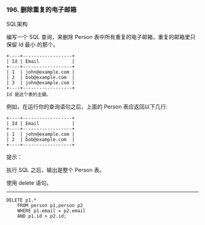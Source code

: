 ### 196. 删除重复的电子邮箱

SQL架构

编写一个 SQL 查询，来删除 Person 表中所有重复的电子邮箱，重复的邮箱里只保留 Id 最小 的那个。

    +----+------------------+
    | Id | Email            |
    +----+------------------+
    | 1  | john@example.com |
    | 2  | bob@example.com  |
    | 3  | john@example.com |
    +----+------------------+
    Id 是这个表的主键。

例如，在运行你的查询语句之后，上面的 Person 表应返回以下几行:

    +----+------------------+
    | Id | Email            |
    +----+------------------+
    | 1  | john@example.com |
    | 2  | bob@example.com  |
    +----+------------------+

提示：

执行 SQL 之后，输出是整个 Person 表。

使用 delete 语句。
***
```
DELETE p1.*
    FROM person p1,person p2
    WHERE p1.email = p2.email
    AND p1.id > p2.id;
```
